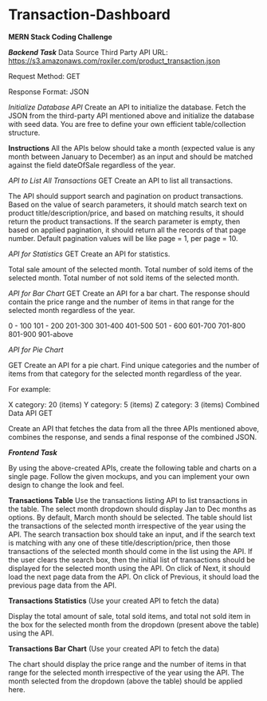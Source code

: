 # Transaction-Dashboard

**MERN Stack Coding Challenge**

**_Backend Task_**
Data Source
Third Party API URL: https://s3.amazonaws.com/roxiler.com/product_transaction.json

Request Method: GET

Response Format: JSON

_Initialize Database API_
Create an API to initialize the database. Fetch the JSON from the third-party API mentioned above and initialize the database with seed data. You are free to define your own efficient table/collection structure.

**Instructions**
All the APIs below should take a month (expected value is any month between January to December) as an input and should be matched against the field dateOfSale regardless of the year.

_API to List All Transactions_
GET
Create an API to list all transactions.

The API should support search and pagination on product transactions.
Based on the value of search parameters, it should match search text on product title/description/price, and based on matching results, it should return the product transactions.
If the search parameter is empty, then based on applied pagination, it should return all the records of that page number.
Default pagination values will be like page = 1, per page = 10.

_API for Statistics_
GET
Create an API for statistics.

Total sale amount of the selected month.
Total number of sold items of the selected month.
Total number of not sold items of the selected month.

_API for Bar Chart_
GET
Create an API for a bar chart. 
The response should contain the price range and the number of items in that range for the selected month regardless of the year.

0 - 100
101 - 200
201-300
301-400
401-500
501 - 600
601-700
701-800
801-900
901-above

_API for Pie Chart_

GET
Create an API for a pie chart. 
Find unique categories and the number of items from that category for the selected month regardless of the year.

For example:

X category: 20 (items)
Y category: 5 (items)
Z category: 3 (items)
Combined Data API
GET

Create an API that fetches the data from all the three APIs mentioned above, combines the response, and sends a final response of the combined JSON.

**_Frontend Task_**

By using the above-created APIs,
create the following table and charts on a single page.
Follow the given mockups, and you can implement your own design to change the look and feel.

**Transactions Table**
Use the transactions listing API to list transactions in the table.
The select month dropdown should display Jan to Dec months as options.
By default, March month should be selected.
The table should list the transactions of the selected month irrespective of the year using the API.
The search transaction box should take an input, 
and if the search text is matching with any one of these title/description/price, 
then those transactions of the selected month should come in the list using the API.
If the user clears the search box, then the initial list of transactions should be displayed for the selected month using the API.
On click of Next, it should load the next page data from the API.
On click of Previous, it should load the previous page data from the API.

**Transactions Statistics**
(Use your created API to fetch the data)

Display the total amount of sale, total sold items, and total not sold item in the box for the selected month from the dropdown (present above the table) using the API.

**Transactions Bar Chart**
(Use your created API to fetch the data)

The chart should display the price range and the number of items in that range for the selected month irrespective of the year using the API.
The month selected from the dropdown (above the table) should be applied here.
